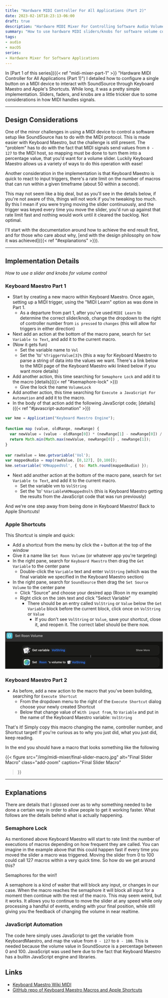 ```yaml
---
title: "Hardware MIDI Controller For All Applications (Part 2)"
date: 2023-02-16T18:23:13-06:00
draft: true
description: "Hardware MIDI Mixer For Controlling Software Audio Volumes"
summary: "How to use hardware MIDI sliders/knobs for software volume control with SoundSource and Keyboard Maestro"
tags:
- audio
- macOS
series:
- Hardware Mixer for Software Applications
---
```


In [Part 1 of this series]({{< ref "midi-mixer-part-1" >}} "Hardware MIDI Controller for All Applications (Part 1)") I detailed how to configure a single button on a MIDI device to interact with SoundSource through Keyboard Maestro and Apple's Shortcuts.  While long, it was a pretty simple implementation.  Sliders, faders, and knobs are a little trickier due to some considerations in how MIDI handles signals.

---

## Design Considerations

One of the minor challenges in using a MIDI device to control a software setup like SoundSource has to do with the MIDI protocol.  This is made easier with Keyboard Maestro, but the challenge is still present.  The "problem" has to do with the fact that MIDI signals send values from `0 - 127` to the MIDI host, so mapping must be done to turn them into a percentage value, that you'd want for a volume slider.  Luckily Keyboard Maestro allows us a variety of ways to do this operation with ease!

Another consideration in the implementation is that Keyboard Maestro is quick to react to input triggers, there's a rate limit on the number of macros that can run within a given timeframe (about 50 within a second).  

This may not seem like a big deal, but as you'll see in the details below, if you're not aware of this, things will not work if you're tweaking too much.  By this I mean if you were trying moving the slider continuously, and the trigger was keyed every time you move the slider, you'd run up against that rate limit fast and nothing would work until it cleared the backlog.  Not optimal.

I'll start with the documentation around how to achieve the end result first, and for those who care about why, [end with the design philosophy on how it was achieved]({{< ref "#explanations" >}}).

---

## Implementation Details

_How to use a slider and knobs for volume control_

### Keyboard Maestro Part 1

* Start by creating a new macro within Keyboard Maestro.  Once again, setting up a MIDI trigger, using the "MIDI Learn" option as was done in Part 1.
  * As a departure from part 1, after you've used `MIDI Learn` to determine the correct slider/knob, change the dropdown to the right of controller number from `is pressed` to `changes` (this will allow for triggers in either direction)
* Next add an action at the bottom of the macro pane, search for `Set Variable to Text`, and add it to the current macro.
* (Now it gets fun)
  * Set the variable name to `Vol`
  * Set the 'to' `%TriggerValue[3]%` (this a way for Keyboard Maestro to parse a string of data into the values we want.  There's a link below to the MIDI page of the  Keyboard Maestro wiki linked below if you want more details)
* Add another action, this time searching for `Semaphore Lock` and add it to the macro [details]({{< ref "#semaphore-lock" >}})
  * Give the lock the name `VolumeLock`
* Add another action, this time searching for `Execute a JavaScript For Automation` and add it to the macro.
* In the body of that action add the following JavaScript code; [details]({{< ref "#javascript-automation" >}})

```javascript
var kme = Application("Keyboard Maestro Engine");

function map (value, oldRange, newRange) {
  var newValue = (value - oldRange[0]) * (newRange[1] - newRange[0]) / (oldRange[1] - oldRange[0]) + newRange[0];
  return Math.min(Math.max(newValue, newRange[0]) , newRange[1]);
}

var rawValue = kme.getvariable('Vol');
var mappedAudio = map(rawValue, [0,127], [0,100]);
kme.setvariable('KMmappedVol', { to: Math.round(mappedAudio) });
```

* Next add another action at the bottom of the macro pane, search for `Set Variable to Text`, and add it to the current macro. 
  * Set the variable vm to `VolString`
  * Set the 'to' `%Variable%KMmappedVol%` (this is Keyboard Maestro getting the results from the JavaScript code that was run previously)

And we're one step away from being done in Keyboard Maestro!  Back to Apple Shortcuts!

### Apple Shortcuts

This Shortcut is simple and quick:
* Add a shortcut from the menu by click the `+` button at the top of the window
* Give it a name like `Set Roon Volume` (or whatever app you're targeting)
* In the right pane, search for `Keyboard Maestro` then drag the `Get Variable` to the center pane
  * Double-click the `Variable` text and enter `VolString` (which was the final variable we specified in the Keyboard Maestro section)
* In the right pane, search for `SoundSource` then drag the `Set Source Volume` to the center pane
  * Click "Source" and choose your desired app (Roon in my example)
  * Right click on the `100%` text and click "Select Variable"
    * There should be an entry called `VolString` or `Value` below the `Get Variable` block before the current block, click once on `VolString` or `Value`
      * If you don't see `VolString` or `Value`, save your shortcut, close it, and reopen it.  The correct label should be there now.

![Volume Shortcut](img/volume-shortcut.jpg "Control Volume Shortcut")

### Keyboard Maestro Part 2

* As before, add a new action to the macro that you've been building, searching for `Execute Shortcut`
  * From the dropdown menu to the right of the `Execute Shortcut` dialog choose your newly created Shortcut
  * Below that change value of `With input from`, to `Variable` and put in the name of the Keyboard Maestro variable: `VolString`

That's it!  Simply copy this macro changing the name, controller number, and Shortcut target!  If you're curious as to why you just did, what you just did, keep reading.

In the end you should have a macro that looks something like the following

{{< figure
  src="/img/midi-mixer/final-slider-macro.jpg"
  alt="Final Slider Macro"
  class="add-zoom"
  caption="Final Slider Macro"
>}}

---

## Explanations

There are details that I glossed over as to why something needed to be done a certain way in order to allow people to get it working faster.  What follows are the details behind what is actually happening.

### Semaphore Lock

As mentioned above Keyboard Maestro will start to rate limit the number of executions of macros depending on how frequent they are called.  You can imagine in the example above that this could happen fast if every time you moved the slider a macro was triggered.  Moving the slider from 0 to 100 could call 127 macros within a very quick time.  So how do we get around this?  

Semaphores for the win!!  

A semaphore is a kind of waiter that will block any input, or changes in our case.  When the macro reaches the semaphore it will block all input for a moment then continue with the rest of the macro.  This may seem weird, but it works.  It allows you to continue to move the slider at any speed while only processing a handful of events, ending with your final position, while still giving you the feedback of changing the volume in near realtime.

### JavaScript Automation

The code here simply uses JavaScript to get the variable from KeyboardMaestro, and map the value from `0 - 127` to `0 - 100`.  This is needed because the volume value in SoundSource is a percentage between 0 and 100.  JavaScript was used here due to the fact that Keyboard Maestro has a builtin JavaScript engine and libraries. 

## Links

* [Keyboard Maestro Wiki MIDI](https://wiki.keyboardmaestro.com/trigger/MIDI)
* [GitHub repo of Keyboard Maestro Macros and Apple Shortcuts](https://github.com/cslamar/random-experiments/tree/main/midi-controller-keyboard-maestro)
